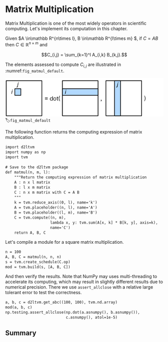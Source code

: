 # Matrix Multiplication

Matrix Multiplication is one of the most widely operators in scientific computing. Let's implement its computation in this chapter. 

Given $A \in\mathbb R^{n\times l}, B \in\mathbb R^{l\times m} $, if $C=AB$ then $C \in\mathbb R^{n\times m}$ and

$$C_{i,j} = \sum_{k=1}^l A_{i,k} B_{k,j}.$$

The elements assessed to compute $C_{i,j}$ are illustrated in :numref:`fig_matmul_default`. 

![Compute $C_{x,y}$ in matrix multiplication.](../../img/matmul_default.svg)
:label:`fig_matmul_default`

The following function returns the computing expression of matrix multiplication.

```{.python .input  n=1}
import d2ltvm
import numpy as np
import tvm

# Save to the d2ltvm package
def matmul(n, m, l):
    """Return the computing expression of matrix multiplication
    A : n x l matrix
    B : l x m matrix
    C : n x m matrix with C = A B
    """
    k = tvm.reduce_axis((0, l), name='k')
    A = tvm.placeholder((n, l), name='A')
    B = tvm.placeholder((l, m), name='B')
    C = tvm.compute((n, m), 
                    lambda x, y: tvm.sum(A[x, k] * B[k, y], axis=k),
                    name='C')
    return A, B, C
```

Let's compile a module for a square matrix multiplication.

```{.python .input  n=2}
n = 100
A, B, C = matmul(n, n, n)
s = tvm.create_schedule(C.op)
mod = tvm.build(s, [A, B, C])
```

And then verify the results. Note that NumPy may uses multi-threading to accelerate its computing, which may result in slightly different results due to numerical precision. There we use `assert_allclose` with a relative large tolerant error to test the correctness.

```{.python .input  n=3}
a, b, c = d2ltvm.get_abc((100, 100), tvm.nd.array)
mod(a, b, c)
np.testing.assert_allclose(np.dot(a.asnumpy(), b.asnumpy()), 
                           c.asnumpy(), atol=1e-5)
```

## Summary
